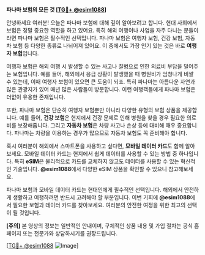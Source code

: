 **파나마 보험의 모든 것 [[TG💪+ @esim1088](https://t.me/s/esim1088)]**

안녕하세요 여러분! 오늘은 파나마 보험에 대해 깊이 알아보려고 합니다. 현대 사회에서 보험은 정말 중요한 역할을 하고 있어요. 특히 해외 여행이나 사업을 자주 다니는 분들이라면 파나마 보험은 필수적인 선택입니다. 파나마 보험은 여행자 보험, 건강 보험, 자동차 보험 등 다양한 종류로 나뉘어져 있어요. 이 중에서도 가장 인기 있는 것은 바로 **여행자 보험**입니다.

여행자 보험은 해외 여행 시 발생할 수 있는 사고나 질병으로 인한 의료비 부담을 덜어주는 보험입니다. 예를 들어, 해외에서 응급 상황이 발생했을 때 병원비가 엄청나게 비쌀 수 있는데, 이때 여행자 보험이 있으면 큰 도움이 되죠. 특히 파나마는 아름다운 자연과 많은 관광지가 있어 매년 많은 사람들이 방문합니다. 이런 여행객들에게 파나마 보험은 더없이 유용한 존재입니다.

또한, 파나마 보험은 단순히 여행자 보험뿐만 아니라 다양한 유형의 보험 상품을 제공합니다. 예를 들어, **건강 보험**은 현지에서 건강 문제로 인해 병원을 찾을 경우 필요한 의료비를 보장해줍니다. 그리고 **자동차 보험**은 차량 사고나 손상 등에 대비해 매우 중요합니다. 파나마는 차량을 이용하는 경우가 많으므로 자동차 보험도 꼭 준비해야 합니다.

혹시 여러분이 해외에서 스마트폰을 사용하고 싶다면, **모바일 데이터 카드**도 함께 알아보세요. 모바일 데이터 카드는 현지에서 쉽게 데이터를 사용할 수 있는 방법 중 하나입니다. 특히 **eSIM**은 물리적으로 카드를 교체하지 않고도 데이터를 사용할 수 있는 혁신적인 기술입니다. **@esim1088**에서 다양한 eSIM 상품을 확인할 수 있으니 참고해보세요.

파나마 보험과 모바일 데이터 카드는 현대인에게 필수적인 선택입니다. 해외에서 안전하게 생활하고 여행하려면 반드시 고려해야 할 부분입니다. 이번 기회에 **@esim1088**에서 필요한 보험과 데이터 카드를 찾아보세요. 여러분의 안전한 여정을 위한 최고의 선택이 될 것입니다.

**[주의]** 본 영상의 정보는 일반적인 안내이며, 구체적인 상품 내용 및 가입 절차는 공식 홈페이지 또는 전문가와 상담하시기를 권장드립니다.

[[TG💪+ @esim1088](https://t.me/s/esim1088) ![Image](https://i.postimg.cc/Y0z9fWf4/image.png)]